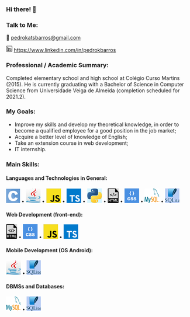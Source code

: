 ### Hi there! 👋

### Talk to Me:
📧 pedrokatsbarros@gmail.com

![LinkedIn](img/Logo_LinkedIn.png) <https://www.linkedin.com/in/pedrokbarros>


### Professional / Academic Summary:
Completed elementary school and high school at Colégio Curso Martins (2015). He is currently graduating with a Bachelor of Science in Computer Science from Universidade Veiga de Almeida (completion scheduled for 2021.2).

### My Goals:
* Improve my skills and develop my theoretical knowledge, in order to become a qualified employee for a good position in the job market;
* Acquire a better level of knowledge of English;
* Take an extension course in web development;
* IT internship.

### Main Skills:
#### Languages ​​and Technologies in General:
![Linguagem C](img/Logo_Linguagem_C.png) • ![Linguagem Java](img/Logo2_Linguagem_Java.png) • ![Linguagem JavaScript](img/Logo_Linguagem_Java_Script.png) • ![Linguagem TypeScript](img/Logo_Linguagem_TypeScript.png) • ![Linguagem Python](img/Logo_Linguagem_Python.png) • ![Linguagem HTML](img/Logo_Linguagem_HTML.png) • ![Linguagem CSS](img/Logo_Linguagem_CSS.png) • ![SGBD MySQL](img/Logo_MySQL.png) • ![SQLite](img/Logo_SQLite.png)
#### Web Development (front-end):
![Linguagem HTML](img/Logo_Linguagem_HTML.png) • ![Linguagem CSS](img/Logo_Linguagem_CSS.png) • ![Linguagem JavaScript](img/Logo_Linguagem_Java_Script.png) • ![Linguagem TypeScript](img/Logo_Linguagem_TypeScript.png)
#### Mobile Development (OS Android):
![Linguagem Java](img/Logo2_Linguagem_Java.png) • ![SQLite](img/Logo_SQLite.png)
#### DBMSs and Databases:
![SGBD MySQL](img/Logo_MySQL.png) • ![SQLite](img/Logo_SQLite.png)

<!--
**PedroKBarros/PedroKBarros** is a ✨ _special_ ✨ repository because its `README.md` (this file) appears on your GitHub profile.

Here are some ideas to get you started:

- 🔭 I’m currently working on ...
- 🌱 I’m currently learning ...
- 👯 I’m looking to collaborate on ...
- 🤔 I’m looking for help with ...
- 💬 Ask me about ...
- 📫 How to reach me: ...
- 😄 Pronouns: ...
- ⚡ Fun fact: ...
-->
